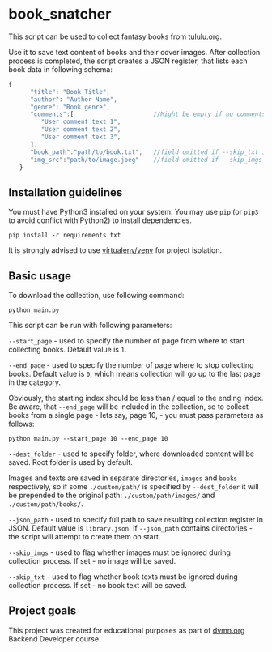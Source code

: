 # book_snatcher

This script can be used to collect fantasy books from [tululu.org](https://tululu.org/).

Use it to save text content of books and their cover images. After collection process is completed, the script creates a JSON register, that lists each book data in following schema:
```JavaScript
{
      "title": "Book Title",
      "author": "Author Name",
      "genre": "Book genre",
      "comments":[                      //Might be empty if no comments are found
         "User comment text 1",
         "User comment text 2",
         "User comment text 3",
      ],
      "book_path":"path/to/book.txt",   //field omitted if --skip_txt is set
      "img_src":"path/to/image.jpeg"    //field omitted if --skip_imgs is set
   }
```

## Installation guidelines

You must have Python3 installed on your system.
You may use `pip` (or `pip3` to avoid conflict with Python2) to install dependencies.

```
pip install -r requirements.txt
```

It is strongly advised to use [virtualenv/venv](https://docs.python.org/3/library/venv.html) for project isolation.

## Basic usage

To download the collection, use following command:
```
python main.py
```

This script can be run with following parameters:

`--start_page` - used to specify the number of page from where to start collecting books. Default value is `1`.

`--end_page` - used to specify the number of page where to stop collecting books. Default value is `0`, which means collection will go up to the last page in the category.

Obviously, the starting index should be less than / equal to the ending index. Be aware, that `--end_page` will be included in the collection, so to collect books from a single page - lets say, page 10, - you must pass parameters as follows:

```
python main.py --start_page 10 --end_page 10
```

`--dest_folder` - used to specify folder, where downloaded content will be saved. Root folder is used by default.

Images and texts are saved in separate directories, `images` and `books` respectively, so if some `./custom/path/` is specified by `--dest_folder` it will be prepended to the original path: `./custom/path/images/` and `./custom/path/books/`.

`--json_path` - used to specify full path to save resulting collection register in JSON. Default value is `library.json`. If `--json_path` contains directories - the script will attempt to create them on start. 

`--skip_imgs` - used to flag whether images must be ignored during collection process. If set - no image will be saved. 

`--skip_txt` - used to flag whether book texts must be ignored during collection process. If set - no book text will be saved.

## Project goals

This project was created for educational purposes as part of [dvmn.org](https://dvmn.org/) Backend Developer course.